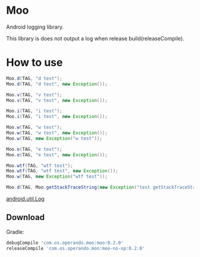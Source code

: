 # Moo

Android logging library.

This library is does not output a log when release build(releaseCompile).

# How to use

```java
Moo.d(TAG, "d test");
Moo.d(TAG, "d test", new Exception());

Moo.v(TAG, "v test");
Moo.v(TAG, "v test", new Exception());

Moo.i(TAG, "i test");
Moo.i(TAG, "i test", new Exception());

Moo.w(TAG, "w test");
Moo.w(TAG, "w test", new Exception());
Moo.w(TAG, new Exception("w test"));

Moo.e(TAG, "e test");
Moo.e(TAG, "e test", new Exception());

Moo.wtf(TAG, "wtf test");
Moo.wtf(TAG, "wtf test", new Exception());
Moo.w(TAG, new Exception("wtf test"));

Moo.d(TAG, Moo.getStackTraceString(new Exception("test getStackTraceString")));
```

[android.util.Log](https://developer.android.com/reference/android/util/Log.html)

## Download

Gradle:
```groovy
debugCompile 'com.os.operando.moo:moo:0.2.0'
releaseCompile 'com.os.operando.moo:moo-no-op:0.2.0'
```
